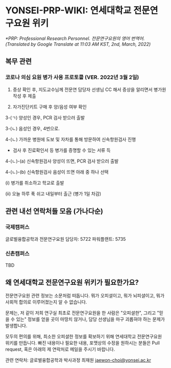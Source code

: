 # YONSEI-PRP-WIKI: 연세대학교 전문연구요원 위키

*\*PRP: Professional Research Personnel. 전문연구요원의 영어 번역어. (Translated by Google Translate at 11:03 AM KST, 2nd, March, 2022)*

## 복무 관련

### 코로나 의심 요원 병가 사용 프로토콜 (VER. 2022년 3월 2일)

1. 증상 확인 후, 지도교수님께 전문연 담당자 선생님 CC 해서 증상을 알리면서 병가원 작성 후 제출

2. 자가진단키트 구매 후 양/음성 여부 확인

3-(ㄱ) 양성인 경우, PCR 검사 받으러 출발

3-(ㄴ) 음성인 경우, 4번으로.

4-(ㄴ) 가까운 병원에 도보 및 자차를 통해 방문하여 신속항원검사 진행
- 검사 후 진료확인서 등 병가를 증명할 수 있는 서류 득

4-(ㄴ)-(a) 신속항원검사 양성이 뜨면, PCR 검사 받으러 출발

4-(ㄴ)-(b) 신속항원검사 음성이 뜨면 아래 중 하나 선택

(i) 병가를 취소하고 학교로 출발

(ii) 오늘 하루 푹 쉬고 내일부터 출근 (병가 1일 차감)

## 관련 내선 연락처들 모음 (가나다순)

### 국제캠퍼스

글로벌융합공학과 전문연구요원 담당자: 5722
파워플랜트: 5735

### 신촌캠퍼스

TBD


## 왜 연세대학교 전문연구요원 위키가 필요한가요?

전문연구요원 관련 정보는 소문처럼 떠돕니다. 뭐가 오피셜이고, 뭐가 뇌피셜이고, 뭐가 사회적 합의로 이루어졌는지 알 수 없습니다.

문제는, 저 같이 저희 연구실 최초로 전문연구요원을 한 사람은 "오피셜한", 그리고 "믿을 수 있는" 정보를 얻을 곳이 마땅치 않거나, 담당 선생님을 마구 괴롭혀야 하는 문제가 발생합니다.

모두의 편의를 위해, 최소한 오피셜한 정보를 확보하기 위해 연세대학교 전문연구요원 위키를 만듭니다. 빠진 내용이나 필요한 내용, 포맷상의 수정을 원하시는 분들은 Pull request, 혹은 아래의 제 연락처로 메일을 주시기 바랍니다.

관련 연락처: 글로벌융합공학과 박사과정 최재원 <jaewon-choi@yonsei.ac.kr>
